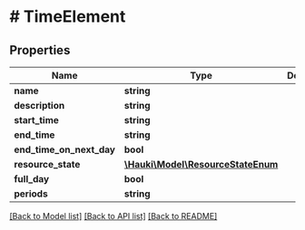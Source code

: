 # # TimeElement

## Properties

Name | Type | Description | Notes
------------ | ------------- | ------------- | -------------
**name** | **string** |  |
**description** | **string** |  |
**start_time** | **string** |  |
**end_time** | **string** |  |
**end_time_on_next_day** | **bool** |  |
**resource_state** | [**\Hauki\Model\ResourceStateEnum**](ResourceStateEnum.md) |  |
**full_day** | **bool** |  |
**periods** | **string** |  | [readonly]

[[Back to Model list]](../../README.md#models) [[Back to API list]](../../README.md#endpoints) [[Back to README]](../../README.md)

